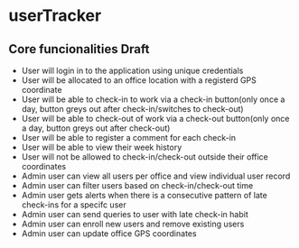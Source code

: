# userTracker

## Core funcionalities Draft

- User will login in to the application using unique credentials
- User will be allocated to an office location with a registerd GPS coordinate
- User will be able to check-in to work via a check-in button(only once a day, button greys out after check-in/switches to check-out)
- User will be able to check-out of work via a check-out button(only once a day, button greys out after check-out)
- User will be able to register a comment for each check-in
- User will be able to view their week history
- User will not be allowed to check-in/check-out outside their office coordinates
- Admin user can view all users per office and view individual user record
- Admin user can filter users based on check-in/check-out time
- Admin user gets alerts when there is a consecutive pattern of late check-ins for a specifc user
- Admin user can send queries to user with late check-in habit
- Admin user can enroll new users and remove existing users
- Admin user can update office GPS coordinates
